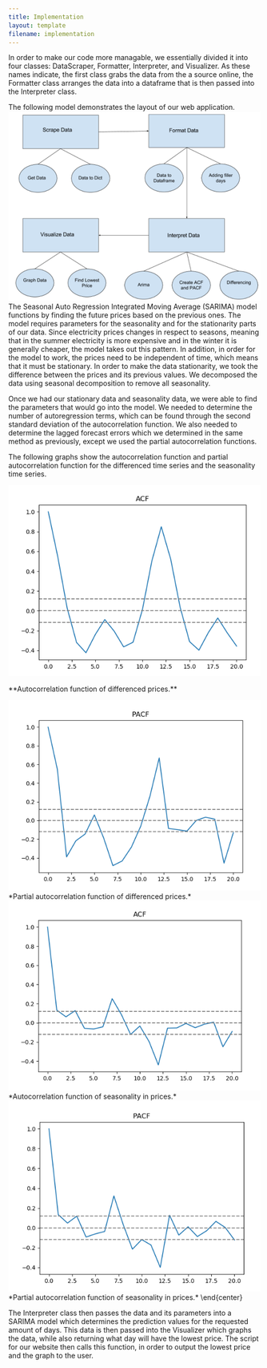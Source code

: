 ```yaml
---
title: Implementation
layout: template
filename: implementation
--- 
```

In order to make our code more managable, we essentially divided it into four classes: DataScraper, Formatter, Interpreter, and Visualizer. As these names indicate, the first class grabs the data from the a source online, the Formatter class arranges the data into a dataframe that is then passed into the Interpreter class.

The following model demonstrates the layout of our web application. 
<img src="https://raw.githubusercontent.com/vickymmcd/AmazonSoftDesWarriors/master/images/SoftDes_ImageClasses.PNG" alt ="" />
The Seasonal Auto Regression Integrated Moving Average (SARIMA) model functions by finding the future prices based on the previous ones. The model requires parameters for the seasonality and for the stationarity parts of our data. Since electricity prices changes in respect to seasons, meaning that in the summer electricity is more expensive and in the winter it is generally cheaper, the model takes out this pattern. In addition, in order for the model to work, the prices need to be independent of time, which means that it must be stationary. In order to make the data stationarity, we took the difference between the prices and its previous values. We decomposed the data using seasonal decomposition to remove all seasonality.

Once we had our stationary data and seasonality data, we were able to find the parameters that would go into the model. We needed to determine the number of autoregression terms, which can be found through the second standard deviation of the autocorrelation function. We also needed to determine the lagged forecast errors which we determined in the same method as previously, except we used the partial autocorrelation functions.

The following graphs show the autocorrelation function and partial autocorrelation function for the differenced time series and the seasonality time series.

<img src="https://raw.githubusercontent.com/vickymmcd/AmazonSoftDesWarriors/master/images/acf1stdiff.png" alt ="" /> 
<p> **Autocorrelation function of differenced prices.**</p> 
<img src="https://raw.githubusercontent.com/vickymmcd/AmazonSoftDesWarriors/master/images/pacf1stdiff.png" alt ="" />
*Partial autocorrelation function of differenced prices.*
<img src="https://raw.githubusercontent.com/vickymmcd/AmazonSoftDesWarriors/master/images/acfgraph.png" alt ="" />
*Autocorrelation function of seasonality in prices.*
<img src="https://raw.githubusercontent.com/vickymmcd/AmazonSoftDesWarriors/master/images/pacfgraph.png" alt ="" />
*Partial autocorrelation function of seasonality in prices.*
\end{center}

The Interpreter class then passes the data and its parameters into a SARIMA model which determines the prediction values for the requested amount of days. This data is then passed into the Visualizer which graphs the data, while also returning what day will have the lowest price. The script for our website then calls this function, in order to output the lowest price and the graph to the user.

